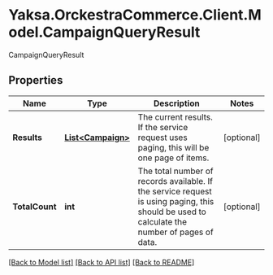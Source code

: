 # Yaksa.OrckestraCommerce.Client.Model.CampaignQueryResult
CampaignQueryResult

## Properties

Name | Type | Description | Notes
------------ | ------------- | ------------- | -------------
**Results** | [**List&lt;Campaign&gt;**](Campaign.md) | The current results. If the service request uses paging, this will be one page of items. | [optional] 
**TotalCount** | **int** | The total number of records available. If the service request is using paging, this should be used to calculate the number of pages of data. | [optional] 

[[Back to Model list]](../README.md#documentation-for-models) [[Back to API list]](../README.md#documentation-for-api-endpoints) [[Back to README]](../README.md)

